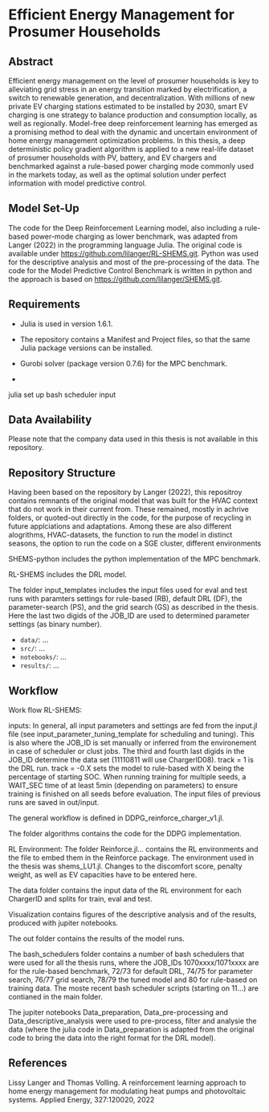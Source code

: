 # Efficient Energy Management for Prosumer Households

## Abstract
Efficient energy management on the level of prosumer households is key to alleviating grid stress in an energy transition marked by electrification, a switch to renewable generation, and decentralization. With millions of new private EV charging stations estimated to be installed by 2030, smart EV charging is one strategy to balance production and consumption locally, as well as regionally. Model-free deep reinforcement learning has emerged as a promising method to deal with the dynamic and uncertain environment of home energy management optimization problems. In this thesis, a deep deterministic policy gradient algorithm is applied to a new real-life dataset of prosumer households with PV, battery, and EV chargers and benchmarked against a rule-based power charging mode commonly used in the markets today, as well as the optimal solution under perfect information with model predictive control.

## Model Set-Up
The code for the Deep Reinforcement Learning model, also including a rule-based power-mode charging as lower benchmark, was adapted from Langer (2022) in the programming language Julia. The original code is available under https://github.com/lilanger/RL-SHEMS.git.
Python was used for the descriptive analysis and most of the pre-processing of the data. The code for the Model Predictive Control Benchmark is written in python and the approach is based on https://github.com/lilanger/SHEMS.git. 

## Requirements
- Julia is used in version 1.6.1.
- The repository contains a Manifest and Project files, so that the same Julia package versions can be installed.
- Gurobi solver (package version 0.7.6) for the MPC benchmark.

- 
julia set up
bash scheduler
input

## Data Availability
Please note that the company data used in this thesis is not available in this repository.

## Repository Structure
Having been based on the repository by Langer (2022), this repositroy contains remnants of the original model that was built for the HVAC context that do not work in their current from. These remained, mostly in achrive folders, or quoted-out directly in the code, for the purpose of recycling in future applciations and adaptations. Among these are also different alogrithms, HVAC-datasets, the function to run the model in distinct seasons, the option to run the code on a SGE cluster, different environments

SHEMS-python includes the python implementation of the MPC benchmark.

RL-SHEMS includes the DRL model.

The folder input_templates includes the input files used for eval and test runs with paramters settings for rule-based (RB), default DRL (DF), the parameter-search (PS), and the grid search (GS) as described in the thesis. Here the last two digids of the JOB_ID are used to determined parameter settings (as binary number).


- `data/`: ...
- `src/`: ...
- `notebooks/`: ...
- `results/`: ...

## Workflow

Work flow RL-SHEMS:

inputs:
In general, all input parameters and settings are fed from the input.jl file (see input_parameter_tuning_template for scheduling and tuning). This is also where the JOB_ID is set manually or inferred from the environement in case of scheduler or clust jobs.
The third and fourth last digids in the JOB_ID determine the data set (11110811 will use ChargerID08).
track = 1 is the DRL run. track = -0.X sets the model to rule-based with X being the percentage of starting SOC.
When running training for multiple seeds, a WAIT_SEC time of at least 5min (depending on parameters) to ensure training is finished on all seeds before evaluation.
The input files of previous runs are saved in out/input.

The general workflow is defined in DDPG_reinforce_charger_v1.jl.

The folder algorithms contains the code for the DDPG implementation.

RL Environment:
The folder Reinforce.jl... contains the RL environments and the file to embed them in the Reinforce package.
The environment used in the thesis was shems_LU1.jl.
Changes to the discomfort score, penalty weight, as well as EV capacities have to be entered here.

The data folder contains the input data of the RL environment for each ChargerID and splits for train, eval and test.

Visualization contains figures of the descriptive analysis and of the results, produced with jupiter notebooks.

The out folder contains the results of the model runs.

The bash_schedulers folder contains a number of bash schedulers that were used for all the thesis runs, where the JOB_IDs 1070xxxx/1071xxxx are for the rule-based benchmark, 72/73 for default DRL, 74/75 for parameter search, 76/77 grid search, 78/79 the tuned model and 80 for rule-based on training data.
The moste recent bash scheduler scripts (starting on 11...) are contianed in the main folder.

The jupiter notebooks Data_preparation, Data_pre-processing and Data_descriptive_analysis were used to pre-process, filter and analysie the data (where the julia code in Data_preparation is adapted from the original code to bring the data into the right format for the DRL model).

## References
Lissy Langer and Thomas Volling. A reinforcement learning approach to home energy management for modulating
heat pumps and photovoltaic systems. Applied Energy, 327:120020, 2022
